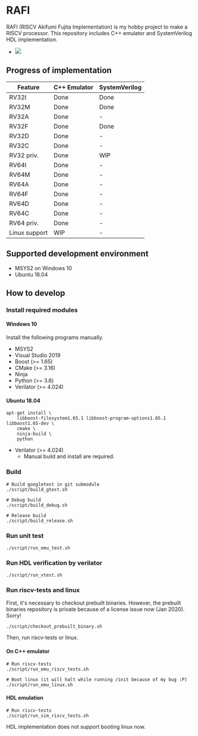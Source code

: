 # RAFI

RAFI (RISCV Akifumi Fujita Implementation) is my hobby project to make a RISCV processor.
This repository includes C++ emulator and SystemVerilog HDL implementation.

* ![](https://github.com/fjt7tdmi/rafi-1st/workflows/run-test/badge.svg)

## Progress of implementation

|Feature      |C++ Emulator|SystemVerilog|
|-------------|------------|-------------|
|RV32I        |Done        |Done         |
|RV32M        |Done        |Done         |
|RV32A        |Done        |-            |
|RV32F        |Done        |Done         |
|RV32D        |Done        |-            |
|RV32C        |Done        |-            |
|RV32 priv.   |Done        |WIP          |
|RV64I        |Done        |-            |
|RV64M        |Done        |-            |
|RV64A        |Done        |-            |
|RV64F        |Done        |-            |
|RV64D        |Done        |-            |
|RV64C        |Done        |-            |
|RV64 priv.   |Done        |-            |
|Linux support|WIP         |-            |

## Supported development environment

* MSYS2 on Windows 10
* Ubuntu 18.04

## How to develop

### Install required modules

#### Windows 10

Install the following programs manually.

* MSYS2
* Visual Studio 2019
* Boost (>= 1.65)
* CMake (>= 3.16)
* Ninja
* Python (>= 3.6)
* Verilator (>= 4.024)

#### Ubuntu 18.04
```
apt-get install \
    libboost-filesystem1.65.1 libboost-program-options1.65.1 libboost1.65-dev \
    cmake \
    ninja-build \
    python
```

* Verilator (>= 4.024)
  * Manual build and install are required.

### Build
```
# Build googletest in git submodule
./script/build_gtest.sh

# Debug build
./script/build_debug.sh

# Release build
./script/build_release.sh
```

### Run unit test
```
./script/run_emu_test.sh
```

### Run HDL verification by verilator
```
./script/run_vtest.sh
```

### Run riscv-tests and linux

First, it's necessary to checkout prebuilt binaries.
However, the prebuilt binaries repository is private because of a license issue now (Jan 2020).
Sorry!

```
./script/checkout_prebuilt_binary.sh
```

Then, run riscv-tests or linux.

#### On C++ emulator

```
# Run riscv-tests
./script/run_emu_riscv_tests.sh

# Boot linux (it will halt while running /init because of my bug :P)
./script/run_emu_linux.sh
```

#### HDL emulation

```
# Run riscv-tests
./script/run_sim_riscv_tests.sh
```

HDL implementation does not support booting linux now.
